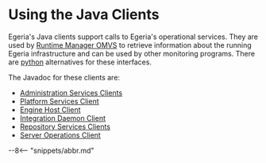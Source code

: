 <!-- SPDX-License-Identifier: CC-BY-4.0 -->
<!-- Copyright Contributors to the ODPi Egeria project 2020. -->

# Using the Java Clients

Egeria's Java clients support calls to Egeria's operational services.  They are used by [Runtime Manager OMVS](/services/omvs/runtime-manager/overview) to retrieve information about the running Egeria infrastructure and can be used by other monitoring programs.  There are [python](/guides/developer/python-clients/overview) alternatives for these interfaces.

The Javadoc for these clients are:

* [Administration Services Clients](https://odpi.github.io/egeria/org/odpi/openmetadata/adminservices/client/package-summary.html)
* [Platform Services Client](https://odpi.github.io/egeria/org/odpi/openmetadata/platformservices/client/PlatformServicesClient.html)
* [Engine Host Client](https://odpi.github.io/egeria/org/odpi/openmetadata/governanceservers/enginehostservices/client/EngineHostClient.html)
* [Integration Daemon Client](https://odpi.github.io/egeria/org/odpi/openmetadata/governanceservers/integrationdaemonservices/client/IntegrationDaemon.html)
* [Repository Services Clients](https://odpi.github.io/egeria/org/odpi/openmetadata/repositoryservices/clients/package-summary.html)
* [Server Operations Client](https://odpi.github.io/egeria/org/odpi/openmetadata/serveroperations/client/ServerOperationsClient.html)

--8<-- "snippets/abbr.md"